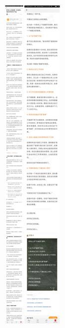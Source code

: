 ![](../../images/2017年12月/GX1206职场上的随便：来虐我，我的领地性不强.jpg)
![](../../images/2017年12月/GX1206职场上的随便：来虐我，我的领地性不强2.jpg)
